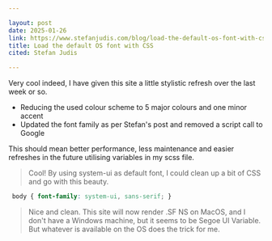 ```yaml
---

layout: post
date: 2025-01-26
link: https://www.stefanjudis.com/blog/load-the-default-os-font-with-css/
title: Load the default OS font with CSS
cited: Stefan Judis

---
```


Very cool indeed, I have given this site a little stylistic refresh over the last week or so.

- Reducing the used colour scheme to 5 major colours and one minor accent
- Updated the font family as per Stefan's post and removed a script call to Google

This should mean better performance, less maintenance and easier refreshes in the future utilising variables in my scss file.

> Cool! By using system-ui as default font, I could clean up a bit of CSS and go with this beauty.

 ```css
  body { font-family: system-ui, sans-serif; }
 ```

> Nice and clean. This site will now render .SF NS on MacOS, and I don't have a Windows machine, but it seems to be Segoe UI Variable. But whatever is available on the OS does the trick for me.
